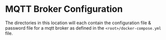 # MQTT Broker Configuration

The directories in this location will each contain the configuration file & password file for a mqtt broker as defined in the `<root>/docker-compose.yml` file.